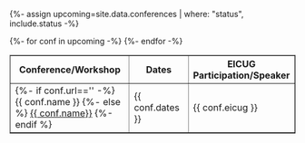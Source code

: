{%- assign upcoming=site.data.conferences | where: "status", include.status -%}

<table width="80%" border="1" align="center">
<tr>
<th>Conference/Workshop</th><th>Dates</th><th>EICUG Participation/Speaker</th>
</tr>
{%- for conf in upcoming -%}
<tr>
<td width="50%">
{%- if conf.url=='' -%}
{{ conf.name }}
{%- else %}
<a href="{{ conf.url }}" target="_blank">{{ conf.name}}</a>
{%- endif %}
</td>
<td width="25%">
{{ conf.dates }}
</td>
<td width="25%">
{{ conf.eicug }}
</td>
</tr>
{%- endfor -%}
</table>
